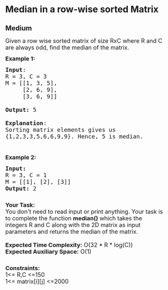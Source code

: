 # Median in a row-wise sorted Matrix
## Medium
<div class="problems_problem_content__Xm_eO"><p><span style="font-size:18px">Given a row wise sorted matrix of size RxC where R and C are always odd,&nbsp;find the median of the matrix.</span></p>

<p><span style="font-size:18px"><strong>Example 1:</strong></span></p>

<pre><span style="font-size:18px"><strong>Input</strong>:
R = 3, C = 3
M = [[1, 3, 5], 
&nbsp;    [2, 6, 9], 
&nbsp;    [3, 6, 9]]

<strong>Output:</strong>&nbsp;5

<strong>Explanation</strong>:
Sorting matrix elements gives us 
{1,2,3,3,5,6,6,9,9}. Hence, 5 is median. 
</span></pre>

<p>&nbsp;</p>

<p><span style="font-size:18px"><strong>Example 2:</strong></span></p>

<pre><span style="font-size:18px"><strong>Input:</strong>
R = 3, C = 1
M = [[1], [2], [3]]
<strong>Output: </strong>2
</span></pre>

<p><br>
<span style="font-size:18px"><strong>Your Task:&nbsp;&nbsp;</strong><br>
You don't need to read input or print anything. Your task is to complete the function&nbsp;<strong>median()</strong>&nbsp;which takes the integers&nbsp;R and&nbsp;C along with the&nbsp;2D&nbsp;matrix&nbsp;as input parameters and returns the median of the matrix.<br>
<br>
<strong>Expected Time Complexity:</strong> O(32 * R * log(C))</span><br>
<span style="font-size:18px"><strong>Expected Auxiliary Space:</strong> O(1)</span></p>

<p><br>
<span style="font-size:18px"><strong>Constraints:</strong><br>
1&lt;= R,C&nbsp;&lt;=150<br>
1&lt;= matrix[i][j] &lt;=2000</span><br>
<br>
&nbsp;</p>
</div>